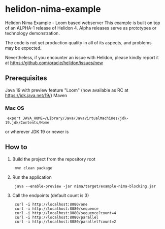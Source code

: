 # helidon-nima-example
Helidon Níma Example - Loom based webserver
This example is built on top of an ALPHA-1 release of Helidon 4. Alpha releases serve as prototypes or technology demonstration.

The code is not yet production quality in all of its aspects, and problems may be expected.

Nevertheless, if you encounter an issue with Helidon, please kindly report it at https://github.com/oracle/helidon/issues/new 

## Prerequisites
Java 19 with preview feature "Loom" (now available as RC at https://jdk.java.net/19/)
Maven

### Mac OS

     export JAVA_HOME=/Library/Java/JavaVirtualMachines/jdk-19.jdk/Contents/Home

or wherever JDK 19 or newer is

## How to

1. Build the project from the repository root
 
        mvn clean package
2. Run the application

        java --enable-preview -jar nima/target/example-nima-blocking.jar
3. Call the endpoints (default count is 3)

        curl -i http://localhost:8080/one
        curl -i http://localhost:8080/sequence
        curl -i http://localhost:8080/sequence?count=4
        curl -i http://localhost:8080/parallel
        curl -i http://localhost:8080/parallel?count=2
